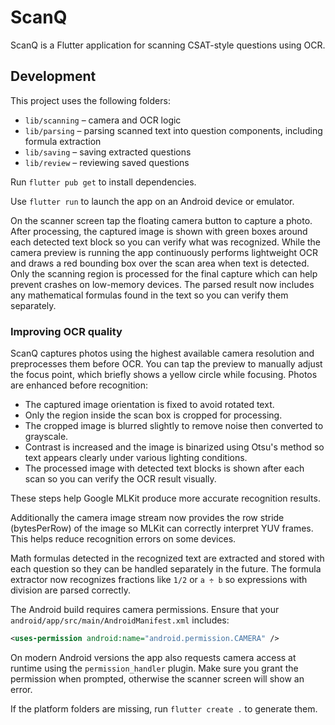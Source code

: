 # ScanQ

ScanQ is a Flutter application for scanning CSAT-style questions using OCR.

## Development

This project uses the following folders:

- `lib/scanning` – camera and OCR logic
- `lib/parsing` – parsing scanned text into question components, including
  formula extraction
- `lib/saving` – saving extracted questions
- `lib/review` – reviewing saved questions

Run `flutter pub get` to install dependencies.

Use `flutter run` to launch the app on an Android device or emulator.

On the scanner screen tap the floating camera button to capture a photo. After
processing, the captured image is shown with green boxes around each detected
text block so you can verify what was recognized. While
the camera preview is running the app continuously performs lightweight OCR and
draws a red bounding box over the scan area when text is detected. Only the
scanning region is processed for the final capture which can help prevent
crashes on low-memory devices. The parsed result now includes any mathematical
formulas found in the text so you can verify them separately.

### Improving OCR quality

ScanQ captures photos using the highest available camera resolution and
preprocesses them before OCR. You can tap the preview to manually adjust the
focus point, which briefly shows a yellow circle while focusing. Photos are
enhanced before recognition:

- The captured image orientation is fixed to avoid rotated text.
- Only the region inside the scan box is cropped for processing.
- The cropped image is blurred slightly to remove noise then converted to
  grayscale.
- Contrast is increased and the image is binarized using Otsu's method so text
  appears clearly under various lighting conditions.
- The processed image with detected text blocks is shown after each scan so you
  can verify the OCR result visually.

These steps help Google MLKit produce more accurate recognition results.

Additionally the camera image stream now provides the row stride
(bytesPerRow) of the image so MLKit can correctly interpret YUV frames.
This helps reduce recognition errors on some devices.

Math formulas detected in the recognized text are extracted and stored with
each question so they can be handled separately in the future.
The formula extractor now recognizes fractions like `1/2` or `a ÷ b` so
expressions with division are parsed correctly.

The Android build requires camera permissions. Ensure that your
`android/app/src/main/AndroidManifest.xml` includes:

```xml
<uses-permission android:name="android.permission.CAMERA" />
```

On modern Android versions the app also requests camera access at runtime using
the `permission_handler` plugin. Make sure you grant the permission when
prompted, otherwise the scanner screen will show an error.

If the platform folders are missing, run `flutter create .` to generate them.
